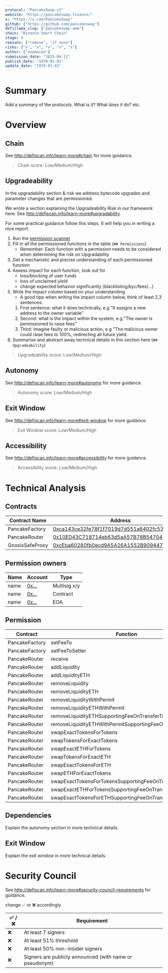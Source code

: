 ```yaml
---
protocol: "PancakeSwap-v2"
website: "https://pancakeswap.finance/"
x: "https://x.com/PancakeSwap"
github: ["https://github.com/pancakeswap"]
defillama_slug: ["pancakeswap-amm"]
chain: "Binance Smart Chain"
stage: 0
reasons: ["remove", "if none"]
risks: ["x", "x", "x", "x", "x"]
author: ["noemacee"]
submission_date: "2025-04-11"
publish_date: "1970-01-01"
update_date: "1970-01-01"
---
```


# Summary

Add a summary of the protocols. What is it? What does it do? etc.

# Overview

## Chain

See http://defiscan.info/learn-more#chain for more guidance.

> Chain score: Low/Medium/High

## Upgradeability

In the upgradability section & risk we address bytecode upgrades and parameter changes that are permissioned.

We wrote a section explaining the Upgradeability Risk in our framework here: See http://defiscan.info/learn-more#upgradability

For some practical guidance follow this steps. It will help you in writing a nice report:

1. Run the [permission scanner](https://github.com/deficollective/permission-scanner)
2. Fill in all the permissioned functions in the table (`## Permissions`)
   - Remember: Each function with a permission needs to be considered when determining the risk on Upgradability
3. Get a mechanistic and precise understanding of each permissioned function
4. Assess impact for each function, look out for
   - loss/blocking of user funds
   - loss of unclaimed yield
   - change expected behavior significantly (blacklisting/kyc/fees/...)
5. Write the impact column based on your understanding
   - A good tipp when writing the impact column below, think of least 2,3 sentences:
   1. First sentence: what it does technically, e.g "It assigns a new address to the owner variable"
   2. Second: what is the impact within the system, e.g "The owner is permissioned to raise fees"
   3. Third: Imagine faulty or malicious action, e.g "The malicious owner could raise fees to 100%, redirecting all future yield.
6. Summarise and abstract away technical details in this section here (`## Upgradeability`)

> Upgradeability score: Low/Medium/High

## Autonomy

See http://defiscan.info/learn-more#autonomy for more guidance.

> Autonomy score: Low/Medium/High

## Exit Window

See http://defiscan.info/learn-more#exit-window for more guidance.

> Exit Window score: Low/Medium/High

## Accessibility

See http://defiscan.info/learn-more#accessibility for more guidance.

> Accessibility score: Low/Medium/High

# Technical Analysis

## Contracts

| Contract Name   | Address                                                                                                              |
| --------------- | -------------------------------------------------------------------------------------------------------------------- |
| PancakeFactory  | [0xca143ce32fe78f1f7019d7d551a6402fc5350c73](https://bscscan.com/address/0xca143ce32fe78f1f7019d7d551a6402fc5350c73) |
| PancakeRouter   | [0x10ED43C718714eb63d5aA57B78B54704E256024E](https://bscscan.com/address/0x10ED43C718714eb63d5aA57B78B54704E256024E) |
| GnosisSafeProxy | [0xcEba60280fb0ecd9A5A26A1552B90944770a4a0e](https://bscscan.com/address/0xcEba60280fb0ecd9A5A26A1552B90944770a4a0e) |

## Permission owners

| Name | Account                                     | Type         |
| ---- | ------------------------------------------- | ------------ |
| name | [0x...](https://etherscan.io/address/0x...) | Multisig x/y |
| name | [0x...](https://etherscan.io/address/0x...) | Contract     |
| name | [0x...](https://etherscan.io/address/0x...) | EOA          |

## Permission

| Contract       | Function                                                  | Impact | Owner      |
| -------------- | --------------------------------------------------------- | ------ | ---------- |
| PancakeFactory | setFeeTo                                                  | ...    | []         |
| PancakeFactory | setFeeToSetter                                            | ...    | []         |
| PancakeRouter  | receive                                                   | ...    | []         |
| PancakeRouter  | addLiquidity                                              | ...    | ['ensure'] |
| PancakeRouter  | addLiquidityETH                                           | ...    | ['ensure'] |
| PancakeRouter  | removeLiquidity                                           | ...    | ['ensure'] |
| PancakeRouter  | removeLiquidityETH                                        | ...    | ['ensure'] |
| PancakeRouter  | removeLiquidityWithPermit                                 | ...    | ['ensure'] |
| PancakeRouter  | removeLiquidityETHWithPermit                              | ...    | ['ensure'] |
| PancakeRouter  | removeLiquidityETHSupportingFeeOnTransferTokens           | ...    | ['ensure'] |
| PancakeRouter  | removeLiquidityETHWithPermitSupportingFeeOnTransferTokens | ...    | ['ensure'] |
| PancakeRouter  | swapExactTokensForTokens                                  | ...    | ['ensure'] |
| PancakeRouter  | swapTokensForExactTokens                                  | ...    | ['ensure'] |
| PancakeRouter  | swapExactETHForTokens                                     | ...    | ['ensure'] |
| PancakeRouter  | swapTokensForExactETH                                     | ...    | ['ensure'] |
| PancakeRouter  | swapExactTokensForETH                                     | ...    | ['ensure'] |
| PancakeRouter  | swapETHForExactTokens                                     | ...    | ['ensure'] |
| PancakeRouter  | swapExactTokensForTokensSupportingFeeOnTransferTokens     | ...    | ['ensure'] |
| PancakeRouter  | swapExactETHForTokensSupportingFeeOnTransferTokens        | ...    | ['ensure'] |
| PancakeRouter  | swapExactTokensForETHSupportingFeeOnTransferTokens        | ...    | ['ensure'] |

## Dependencies

Explain the autonomy section in more technical details.

## Exit Window

Explain the exit window in more technical details.

# Security Council

See http://defiscan.info/learn-more#security-council-requirements for guidance.

change ✅ or ❌ accordingly

| ✅ /❌ | Requirement                                             |
| ------ | ------------------------------------------------------- |
| ❌     | At least 7 signers                                      |
| ❌     | At least 51% threshold                                  |
| ❌     | At least 50% non-insider signers                        |
| ❌     | Signers are publicly announced (with name or pseudonym) |
